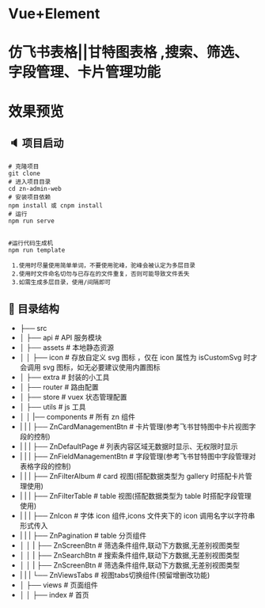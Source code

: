 <!--
 * @Descripttion: 
 * @version: v1.3.0
 * @Author: LiZeju
 * @Date: 2022-07-05 16:15:07
 * @LastEditors: LiZeju
 * @LastEditTime: 2022-07-05 17:28:15
-->

# Vue+Element

# 仿飞书表格||甘特图表格 ,搜索、筛选、字段管理、卡片管理功能

# 效果预览

## 🔈 项目启动

```
# 克隆项目
git clone
# 进入项目目录
cd zn-admin-web
# 安装项目依赖
npm install 或 cnpm install
# 运行
npm run serve
```

```

#运行代码生成机
npm run template

 1.使用时尽量使用简单单词，不要使用驼峰，驼峰会被认定为多层目录
 2.使用时文件命名切勿与已存在的文件重复，否则可能导致文件丢失
 3.如需生成多层目录，使用/间隔即可
```

## 🔗 目录结构

- ├── src
- │ ├── api # API 服务模块
- │ ├── assets # 本地静态资源
- │ │ ├── icon # 存放自定义 svg 图标 ，仅在 icon 属性为 isCustomSvg 时才会调用 svg 图标，如无必要建议使用内置图标
- │ ├── extra # 封装的小工具
- │ ├── router # 路由配置
- │ ├── store # vuex 状态管理配置
- │ ├── utils # js 工具
- │ │ |── components # 所有 zn 组件
- | | | ├── ZnCardManagementBtn # 卡片管理(参考飞书甘特图中卡片视图字段的控制)
- | | | ├── ZnDefaultPage # 列表内容区域无数据时显示、无权限时显示
- | | | ├── ZnFieldManagementBtn # 字段管理(参考飞书甘特图中字段管理对表格字段的控制)
- | | | ├── ZnFilterAlbum # card 视图(搭配数据类型为 gallery 时搭配卡片管理使用)
- | | | ├── ZnFilterTable # table 视图(搭配数据类型为 table 时搭配字段管理使用)
- | | | ├── ZnIcon # 字体 icon 组件,icons 文件夹下的 icon 调用名字以字符串形式传入
- | | | ├── ZnPagination # table 分页组件
- │ │ | ├── ZnScreenBtn # 筛选条件组件,联动下方数据,无差别视图类型
- │ │ | ├── ZnSearchBtn # 搜索条件组件,联动下方数据,无差别视图类型
- │ │ | ├── ZnScreenBtn # 筛选条件组件,联动下方数据,无差别视图类型
- | | | └── ZnViewsTabs # 视图tabs切换组件(预留增删改功能)
- │ ├── views # 页面组件
- │ │ ├── index # 首页
